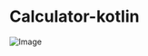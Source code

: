 # Calculator-kotlin
![Image](https://github.com/ghostnoop/Calculator-kotlin/blob/master/art/calculator.png) 
